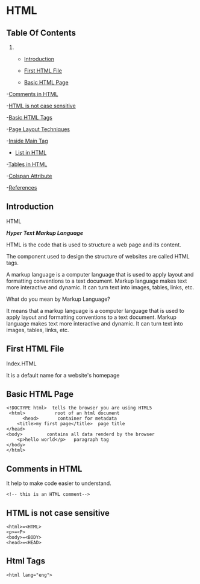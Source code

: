 # HTML
## Table Of Contents

1. - [Introduction](#Introduction)
   
   - [First HTML File](#FirstHTMFile)
  
     
   - [Basic HTML Page](#BasicHTMLPage)
     
-[Comments in HTML](#CommentinHTML)


-[HTML is not case sensitive](#HTMLisnotcasesensitive)


-[Basic HTML Tags](#BasicHTMLTags)


-[Page Layout Techniques](#PagelayoutTechniques)


-[Inside Main Tag](#InsideMainTag)


- [List in HTML](#ListinHTML)

  
-[Tables in HTML](#TablesinHTML)


-[Colspan Attribute](#ColspanAttribute)


-[References](#References)


## Introduction


HTML 

***Hyper Text Markup Language*** 

HTML is the code that is used to structure a web page and its content.

The component used to design the structure of websites are called HTML tags.

A markup language is a computer language that is used to apply layout and formatting conventions to a text document. Markup language makes text more interactive and dynamic. It can turn text into images, tables, links, etc.

What do you mean by Markup Language?

It means that a markup language is a computer language that is used to apply layout and formatting conventions to a text document. Markup language makes text more interactive and dynamic. It can turn text into images, tables, links, etc.

## First HTML File

Index.HTML

It is a default name for a website's homepage

## Basic HTML Page

    <!DOCTYPE html>  tells the browser you are using HTML5
     <html>           root of an html document
          <head>       container for metadata
        <title>my first page</title>  page title
    </head>
    <body>         contains all data renderd by the browser
        <p>hello world</p>   paragraph tag
    </body>
    </html>

## Comments in HTML

It help to make code easier to understand.

    <!-- this is an HTML comment-->

## HTML is not case sensitive

    <html>=<HTML>
    <p>=<P>
    <body>=<BODY>
    <head>=<HEAD>

## Html Tags
    <html lang="eng">




















  
